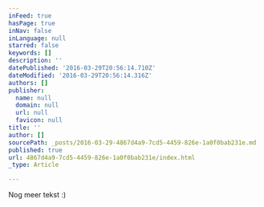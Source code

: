 ```yaml
---
inFeed: true
hasPage: true
inNav: false
inLanguage: null
starred: false
keywords: []
description: ''
datePublished: '2016-03-29T20:56:14.710Z'
dateModified: '2016-03-29T20:56:14.316Z'
authors: []
publisher:
  name: null
  domain: null
  url: null
  favicon: null
title: ''
author: []
sourcePath: _posts/2016-03-29-4867d4a9-7cd5-4459-826e-1a0f0bab231e.md
published: true
url: 4867d4a9-7cd5-4459-826e-1a0f0bab231e/index.html
_type: Article

---
```

Nog meer tekst :)
